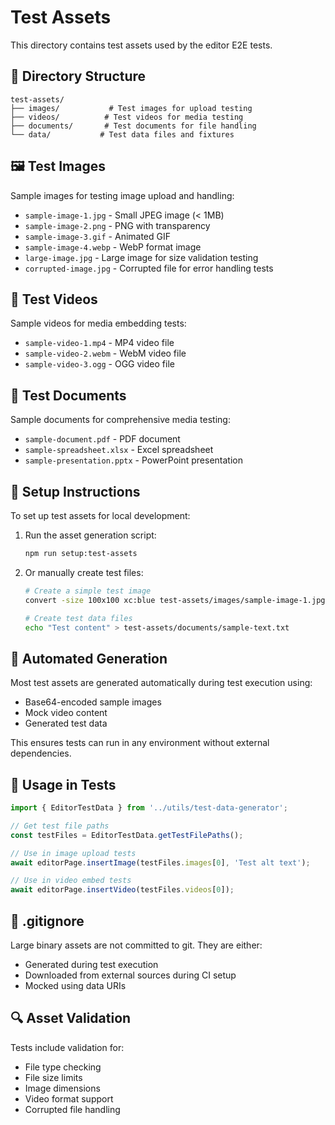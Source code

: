 # Test Assets

This directory contains test assets used by the editor E2E tests.

## 📁 Directory Structure

```
test-assets/
├── images/           # Test images for upload testing
├── videos/          # Test videos for media testing
├── documents/       # Test documents for file handling
└── data/           # Test data files and fixtures
```

## 🖼️ Test Images

Sample images for testing image upload and handling:

- `sample-image-1.jpg` - Small JPEG image (< 1MB)
- `sample-image-2.png` - PNG with transparency
- `sample-image-3.gif` - Animated GIF
- `sample-image-4.webp` - WebP format image
- `large-image.jpg` - Large image for size validation testing
- `corrupted-image.jpg` - Corrupted file for error handling tests

## 🎥 Test Videos

Sample videos for media embedding tests:

- `sample-video-1.mp4` - MP4 video file
- `sample-video-2.webm` - WebM video file
- `sample-video-3.ogg` - OGG video file

## 📄 Test Documents

Sample documents for comprehensive media testing:

- `sample-document.pdf` - PDF document
- `sample-spreadsheet.xlsx` - Excel spreadsheet
- `sample-presentation.pptx` - PowerPoint presentation

## 🔧 Setup Instructions

To set up test assets for local development:

1. Run the asset generation script:
   ```bash
   npm run setup:test-assets
   ```

2. Or manually create test files:
   ```bash
   # Create a simple test image
   convert -size 100x100 xc:blue test-assets/images/sample-image-1.jpg
   
   # Create test data files
   echo "Test content" > test-assets/documents/sample-text.txt
   ```

## 🤖 Automated Generation

Most test assets are generated automatically during test execution using:

- Base64-encoded sample images
- Mock video content
- Generated test data

This ensures tests can run in any environment without external dependencies.

## 📝 Usage in Tests

```typescript
import { EditorTestData } from '../utils/test-data-generator';

// Get test file paths
const testFiles = EditorTestData.getTestFilePaths();

// Use in image upload tests
await editorPage.insertImage(testFiles.images[0], 'Test alt text');

// Use in video embed tests
await editorPage.insertVideo(testFiles.videos[0]);
```

## 🚫 .gitignore

Large binary assets are not committed to git. They are either:
- Generated during test execution
- Downloaded from external sources during CI setup
- Mocked using data URIs

## 🔍 Asset Validation

Tests include validation for:
- File type checking
- File size limits  
- Image dimensions
- Video format support
- Corrupted file handling
